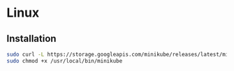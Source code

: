 # Linux

## Installation

```sh
sudo curl -L https://storage.googleapis.com/minikube/releases/latest/minikube-linux-amd64 -o /usr/local/bin/minikube
sudo chmod +x /usr/local/bin/minikube
```
